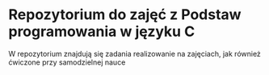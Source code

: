 # Repozytorium do zajęć z Podstaw programowania w języku C
W repozytorium znajdują się zadania realizowanie na zajęciach, jak również ćwiczone przy samodzielnej nauce
